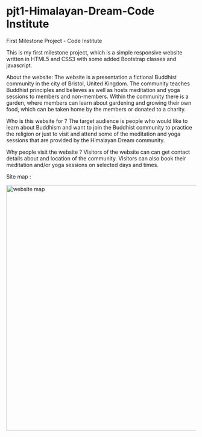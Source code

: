 # pjt1-Himalayan-Dream-Code Institute
First Milestone Project - Code Institute 

This is my first milestone project, which is a simple responsive website written in HTML5 and CSS3 with some added Bootstrap classes and javascript.

About the website:
The website is a presentation a fictional Buddhist community in the city of Bristol, United Kingdom.
The community teaches Buddhist principles and believes as well as hosts meditation and yoga sessions to members and non-members.
Within the community there is a garden, where members can learn about gardening and growing their own food, which can be taken home 
by the members or donated to a charity.

Who is this website for ?
The target audience is people who would like to learn about Buddhism and want to join the Buddhist community to practice the religion or just to visit and attend some of the meditation and yoga sessions that are provided by the Himalayan Dream community.

Why people visit the website ?
Visitors of the website can can get contact details about and location of the community.
Visitors can also book their meditation and/or yoga sessions on selected days and times.

Site map :

<img width="649" alt="website map" src="https://user-images.githubusercontent.com/123810890/234129322-7744f381-9109-436f-9d45-22f71144dd0e.png">
